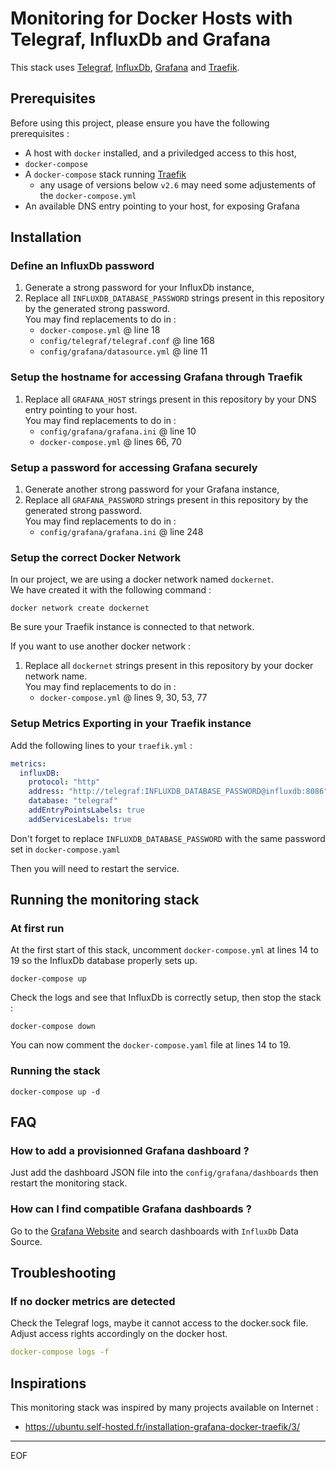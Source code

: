 # Monitoring for Docker Hosts with Telegraf, InfluxDb and Grafana

This stack uses [Telegraf](https://www.influxdata.com/time-series-platform/telegraf/), [InfluxDb](https://www.influxdata.com/products/influxdb-overview/), [Grafana](https://grafana.com/) and [Traefik](https://traefik.io/traefik/).

## Prerequisites

Before using this project, please ensure you have the following prerequisites :

- A host with `docker` installed, and a priviledged access to this host,
- `docker-compose`
- A `docker-compose` stack running [Traefik](https://traefik.io/traefik/)
  - any usage of versions below `v2.6` may need some adjustements of the `docker-compose.yml`
- An available DNS entry pointing to your host, for exposing Grafana

## Installation

### Define an InfluxDb password

1. Generate a strong password for your InfluxDb instance,
2. Replace all `INFLUXDB_DATABASE_PASSWORD` strings present in this repository by the generated strong password.  
   You may find replacements to do in :
   - `docker-compose.yml` @ line 18
   - `config/telegraf/telegraf.conf` @ line 168
   - `config/grafana/datasource.yml` @ line 11

### Setup the hostname for accessing Grafana through Traefik

1. Replace all `GRAFANA_HOST` strings present in this repository by your DNS entry pointing to your host.  
   You may find replacements to do in :
   - `config/grafana/grafana.ini` @ line 10
   - `docker-compose.yml` @ lines 66, 70

### Setup a password for accessing Grafana securely

1. Generate another strong password for your Grafana instance,
2. Replace all `GRAFANA_PASSWORD` strings present in this repository by the generated strong password.  
   You may find replacements to do in :
   - `config/grafana/grafana.ini` @ line 248

### Setup the correct Docker Network

In our project, we are using a docker network named `dockernet`.  
We have created it with the following command :

```shell
docker network create dockernet
```

Be sure your Traefik instance is connected to that network.

If you want to use another docker network :
1. Replace all `dockernet` strings present in this repository by your docker network name.  
   You may find replacements to do in :
   - `docker-compose.yml` @ lines 9, 30, 53, 77

### Setup Metrics Exporting in your Traefik instance

Add the following lines to your `traefik.yml` :

```yaml
metrics:
  influxDB:
    protocol: "http"
    address: "http://telegraf:INFLUXDB_DATABASE_PASSWORD@influxdb:8086"
    database: "telegraf"
    addEntryPointsLabels: true
    addServicesLabels: true
```

Don't forget to replace `INFLUXDB_DATABASE_PASSWORD` with the same password set in `docker-compose.yaml`

Then you will need to restart the service.

## Running the monitoring stack

### At first run

At the first start of this stack, uncomment `docker-compose.yml` at lines 14 to 19 so the InfluxDb database properly sets up.

```shell
docker-compose up
```

Check the logs and see that InfluxDb is correctly setup, then stop the stack :

```shell
docker-compose down
```

You can now comment the `docker-compose.yaml` file at lines 14 to 19. 

### Running the stack

```shell
docker-compose up -d
```

## FAQ

### How to add a provisionned Grafana dashboard ?

Just add the dashboard JSON file into the `config/grafana/dashboards` then restart the monitoring stack.

### How can I find compatible Grafana dashboards ?

Go to the [Grafana Website](https://grafana.com/grafana/dashboards/) and search dashboards with `InfluxDb` Data Source.

## Troubleshooting

### If no docker metrics are detected

Check the Telegraf logs, maybe it cannot access to the docker.sock file. Adjust access rights accordingly on the docker host.

```yaml
docker-compose logs -f
```

## Inspirations

This monitoring stack was inspired by many projects available on Internet :

 - https://ubuntu.self-hosted.fr/installation-grafana-docker-traefik/3/

---
EOF